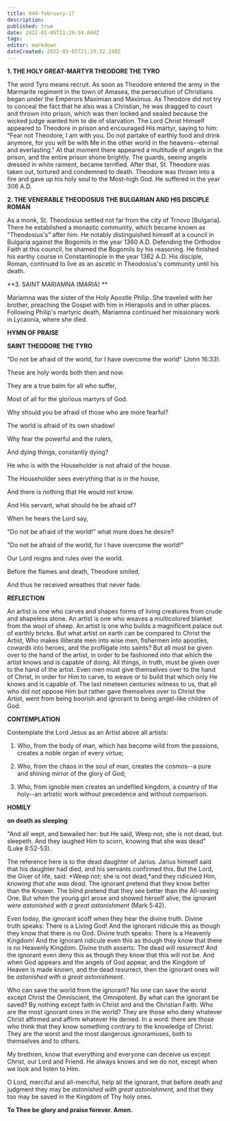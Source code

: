 ```yaml
---
title: 049-february-17
description: 
published: true
date: 2022-03-05T21:29:34.844Z
tags: 
editor: markdown
dateCreated: 2022-03-05T21:29:32.249Z
---
```


**1. THE HOLY GREAT-MARTYR THEODORE THE TYRO**

The word Tyro means recruit. As soon as Theodore entered the army in the Marmarite regiment in the town of Amasea, the persecution of Christians began under the Emperors Maximian and Maximus. As Theodore did not try to conceal the fact that he also was a Christian, he was dragged to court and thrown into prison, which was then locked and sealed because the wicked judge wanted him to die of starvation. The Lord Christ Himself appeared to Theodore in prison and encouraged His martyr, saying to him: "Fear not Theodore, I am with you. Do not partake of earthly food and drink anymore, for you will be with Me in the other world in the heavens--eternal and everlasting." At that moment there appeared a multitude of angels in the prison, and the entire prison shone brightly. The guards, seeing angels dressed in white raiment, became terrified. After that, St. Theodore was taken out, tortured and condemned to death. Theodore was thrown into a fire and gave up his holy soul to the Most-high God. He suffered in the year 306 A.D.

**2. THE VENERABLE THEODOSIUS THE BULGARIAN AND HIS DISCIPLE ROMAN**

As a monk, St. Theodosius settled not far from the city of Trnovo [Bulgaria]. There he established a monastic community, which became known as "Theodosius's" after him. He notably distinguished himself at a council in Bulgaria against the Bogomils in the year 1360 A.D. Defending the Orthodox Faith at this council, he shamed the Bogomils by his reasoning. He finished his earthy course in Constantinople in the year 1362 A.D. His disciple, Roman, continued to live as an ascetic in Theodosius's community until his death.

**3. SAINT MARIAMNA (MARIA)
**

Mariamna was the sister of the Holy Apostle Philip. She traveled with her brother, preaching the Gospel with him in Hierapolis and in other places. Following Philip's martyric death, Mariamna continued her missionary work in Lycaonia, where she died.



**HYMN OF PRAISE**

**SAINT THEODORE THE TYRO**

"Do not be afraid of the world, for I have overcome the world" (John 16:33).

These are holy words both then and now.

They are a true balm for all who suffer,

Most of all for the glorious martyrs of God.

Why should you be afraid of those who are more fearful?

The world is afraid of its own shadow!

Why fear the powerful and the rulers,

And dying things, constantly dying?

He who is with the Householder is not afraid of the house.

The Householder sees everything that is in the house,

And there is nothing that He would not know.

And His servant, what should he be afraid of?

When he hears the Lord say,

"Do not be afraid of the world!" what more does he desire?

"Do not be afraid of the world, for I have overcome the world!"

Our Lord reigns and rules over the world.

Before the flames and death, Theodore smiled,

And thus he received wreathes that never fade.


**REFLECTION**

An artist is one who carves and shapes forms of living creatures from crude and shapeless stone. An artist is one who weaves a multicolored blanket from the wool of sheep. An artist is one who builds a magnificent palace out of earthly bricks. But what artist on earth can be compared to Christ the Artist, Who makes illiterate men into wise men, fishermen into apostles, cowards into heroes, and the profligate into saints? But all must be given over to the hand of the artist, in order to be fashioned into that which the artist knows and is capable of doing. All things, in truth, must be given over to the hand of the artist. Even men must give themselves over to the hand of Christ, in order for Him to carve, to weave or to build that which only He knows and is capable of. The last nineteen centuries witness to us, that all who did not oppose Him but rather gave themselves over to Christ the Artist, went from being boorish and ignorant to being angel-like children of God.


**CONTEMPLATION**

Contemplate the Lord Jesus as an Artist above all artists:

1.  Who, from the body of man, which has become wild from the passions, creates a noble organ of every virtue;

1.  Who, from the chaos in the soul of man, creates the cosmos--a pure and shining mirror of the glory of God;

1.  Who, from ignoble men creates an undefiled kingdom, a country of the holy--an artistic work without precedence and without comparison.



**HOMILY**

**on death as sleeping**

"And all wept, and bewailed her: but He said, Weep not; she is not dead, but sleepeth. And they laughed Him to scorn, knowing that she was dead" (Luke 8:52-53).

The reference here is to the dead daughter of Jarius. Jarius himself said that his daughter had died, and his servants confirmed this. But the Lord, the Giver of life, said: *Weep not; she is not dead,*and they ridiculed Him, *knowing that she was dead.* The ignorant pretend that they know better than the Knower. The blind pretend that they see better than the All-seeing One. But when the young girl arose and showed herself alive, the ignorant *were astonished with a great astonishment* (Mark 5:42).

Even today, the ignorant scoff when they hear the divine truth. Divine truth speaks: There is a Living God! And the ignorant ridicule this as though they know that there is no God. Divine truth speaks: There is a Heavenly Kingdom! And the ignorant ridicule even this as though they know that there is no Heavenly Kingdom. Divine truth asserts: The dead will resurrect! And the ignorant even deny this as though they know that this will not be. And when God appears and the angels of God appear, and the Kingdom of Heaven is made known, and the dead resurrect, then the ignorant ones will be *astonished with a great astonishment*.

Who can save the world from the ignorant? No one can save the world except Christ the Omniscient, the Omnipotent. By what can the ignorant be saved? By nothing except faith in Christ and and the Christian Faith. Who are the most ignorant ones in the world? They are those who deny whatever Christ affirmed and affirm whatever He denied. In a word: there are those who think that they know something contrary to the knowledge of Christ. They are the worst and the most dangerous ignoramuses, both to themselves and to others.

My brethren, know that everything and everyone can deceive us except Christ, our Lord and Friend. He always knows and we do not, except when we look and listen to Him.

O Lord, merciful and all-merciful, help all the ignorant, that before death and judgment they may be *astonished with great astonishment,* and that they too may be saved in the Kingdom of Thy holy ones.

**To Thee be glory and praise forever. Amen.**
